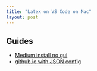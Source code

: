 ```yaml
---
title: "Latex on VS Code on Mac"
layout: post
---
```


## Guides
- [Medium install no gui](https://medium.com/@rcpassos/writing-latex-documents-in-visual-studio-code-with-latex-workshop-d9af6a6b2815)
- [github.io with JSON config](https://mathjiajia.github.io/vscode-and-latex/)
